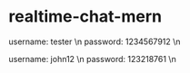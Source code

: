 # realtime-chat-mern
username: tester \n
password: 1234567912 \n


username: john12 \n
password: 123218761 \n

